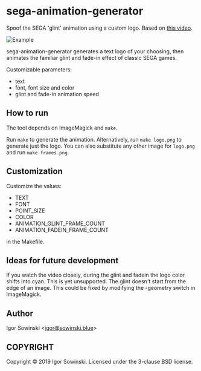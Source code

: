# sega-animation-generator
Spoof the SEGA 'glint' animation using a custom logo. Based on [this video](https://www.youtube.com/watch?v=kLVelULW1zE).

![Example](https://github.com/Igrom/sega-animation-generator/examples/sega-animation-generator.gif)

sega-animation-generator generates a text logo of your choosing, then animates the familiar glint and fade-in effect of classic SEGA games.

Customizable parameters:
- text
- font, font size and color
- glint and fade-in animation speed

## How to run
The tool depends on ImageMagick and `make`.

Run `make` to generate the animation.
Alternatively, run `make logo.png` to generate just the logo. You can also substitute any other image for `logo.png` and run `make frames.png`.

## Customization
Customize the values:
- TEXT
- FONT
- POINT\_SIZE
- COLOR
- ANIMATION\_GLINT\_FRAME\_COUNT
- ANIMATION\_FADEIN\_FRAME\_COUNT

in the Makefile.

## Ideas for future development
If you watch the video closely, during the glint and fadein the logo color shifts into cyan. This is yet unsupported.
The glint doesn't start from the edge of an image. This could be fixed by modifying the -geometry switch in ImageMagick.

## Author
Igor Sowinski \<igor@sowinski.blue\>

## COPYRIGHT
Copyright © 2019 Igor Sowinski.  Licensed under the 3-clause BSD license.

